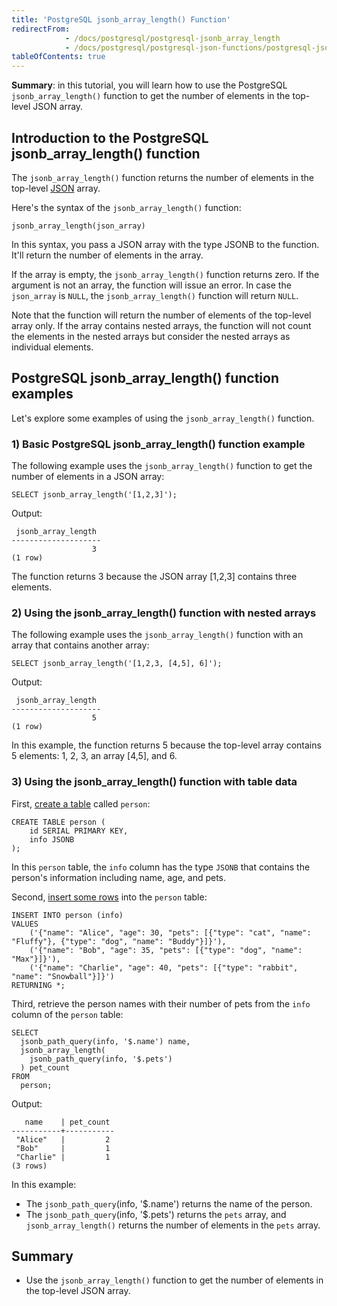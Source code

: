 ```yaml
---
title: 'PostgreSQL jsonb_array_length() Function'
redirectFrom:
            - /docs/postgresql/postgresql-jsonb_array_length 
            - /docs/postgresql/postgresql-json-functions/postgresql-jsonb_array_length/
tableOfContents: true
---
```


**Summary**: in this tutorial, you will learn how to use the PostgreSQL `jsonb_array_length()` function to get the number of elements in the top-level JSON array.



## Introduction to the PostgreSQL jsonb_array_length() function



The `jsonb_array_length()` function returns the number of elements in the top-level [JSON](/docs/postgresql/postgresql-json) array.



Here's the syntax of the `jsonb_array_length()` function:



```
jsonb_array_length(json_array)
```



In this syntax, you pass a JSON array with the type JSONB to the function. It'll return the number of elements in the array.



If the array is empty, the `jsonb_array_length()` function returns zero. If the argument is not an array, the function will issue an error. In case the `json_array` is `NULL`, the `jsonb_array_length()` function will return `NULL`.



Note that the function will return the number of elements of the top-level array only. If the array contains nested arrays, the function will not count the elements in the nested arrays but consider the nested arrays as individual elements.



## PostgreSQL jsonb_array_length() function examples



Let's explore some examples of using the `jsonb_array_length()` function.



### 1) Basic PostgreSQL jsonb_array_length() function example



The following example uses the `jsonb_array_length()` function to get the number of elements in a JSON array:



```
SELECT jsonb_array_length('[1,2,3]');
```



Output:



```
 jsonb_array_length
--------------------
                  3
(1 row)
```



The function returns 3 because the JSON array \[1,2,3] contains three elements.



### 2) Using the jsonb_array_length() function with nested arrays



The following example uses the `jsonb_array_length()` function with an array that contains another array:



```
SELECT jsonb_array_length('[1,2,3, [4,5], 6]');
```



Output:



```
 jsonb_array_length
--------------------
                  5
(1 row)
```



In this example, the function returns 5 because the top-level array contains 5 elements: 1, 2, 3, an array \[4,5], and 6.



### 3) Using the jsonb_array_length() function with table data



First, [create a table](/docs/postgresql/postgresql-create-table) called `person`:



```
CREATE TABLE person (
    id SERIAL PRIMARY KEY,
    info JSONB
);
```



In this `person` table, the `info` column has the type `JSONB` that contains the person's information including name, age, and pets.



Second, [insert some rows](/docs/postgresql/postgresql-insert-multiple-rows) into the `person` table:



```
INSERT INTO person (info)
VALUES
    ('{"name": "Alice", "age": 30, "pets": [{"type": "cat", "name": "Fluffy"}, {"type": "dog", "name": "Buddy"}]}'),
    ('{"name": "Bob", "age": 35, "pets": [{"type": "dog", "name": "Max"}]}'),
    ('{"name": "Charlie", "age": 40, "pets": [{"type": "rabbit", "name": "Snowball"}]}')
RETURNING *;
```



Third, retrieve the person names with their number of pets from the `info` column of the `person` table:



```
SELECT
  jsonb_path_query(info, '$.name') name,
  jsonb_array_length(
    jsonb_path_query(info, '$.pets')
  ) pet_count
FROM
  person;
```



Output:



```
   name    | pet_count
-----------+-----------
 "Alice"   |         2
 "Bob"     |         1
 "Charlie" |         1
(3 rows)
```



In this example:



- The `jsonb_path_query`(info, '\$.name') returns the name of the person.
- The `jsonb_path_query`(info, '\$.pets') returns the `pets` array, and `jsonb_array_length()` returns the number of elements in the `pets` array.


## Summary



- Use the `jsonb_array_length()` function to get the number of elements in the top-level JSON array.
